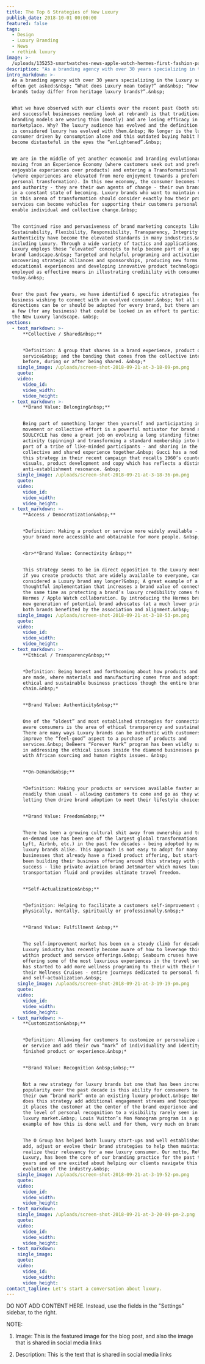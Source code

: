 ```yaml
---
title: The Top 6 Strategies of New Luxury
publish_date: 2018-10-01 00:00:00
featured: false
tags:
  - Design
  - Luxury Branding
  - News
  - rethink luxury
image: >-
  /uploads/135253-smartwatches-news-apple-watch-hermes-first-fashion-partnership-creates-unique-offering-pictures-image1-voq5bwfipa-1.jpg
description: "As a branding agency with over 30 years specializing in the Luxury sector, we often get asked:\_ “What does Luxury mean today?” and\_ “How do luxury brands today differ from heritage luxury brands?”."
intro_markdown: >-
  As a branding agency with over 30 years specializing in the Luxury sector, we
  often get asked:&nbsp; “What does Luxury mean today?” and&nbsp; “How do luxury
  brands today differ from heritage luxury brands?”.&nbsp;


  What we have observed with our clients over the recent past (both start-ups
  and successful businesses needing look at rebrand) is that traditional luxury
  branding models are wearing thin (mostly) and are losing efficacy in today’s
  marketplace. Why? The luxury audience has evolved and the definition for what
  is considered luxury has evolved with them.&nbsp; No longer is the luxury
  consumer driven by consumption alone and this outdated buying habit has even
  become distasteful in the eyes the “enlightened”.&nbsp;


  We are in the middle of yet another economic and branding evolutionary shift:
  moving from an Experience Economy (where customers seek out and prefer
  enjoyable experiences over products) and entering a Transformational Economy
  (where experiences are elevated from mere enjoyment towards a preference for
  personal transformation). In this new economy, the consumer becomes the expert
  and authority - they are their own agents of change - their own brand that’s
  in a constant state of becoming. Luxury brands who want to maintain relevancy
  in this arena of transformation should consider exactly how their products and
  services can become vehicles for supporting their customers personal brand and
  enable individual and collective change.&nbsp;


  The continued rise and pervasiveness of brand marketing concepts like
  Sustainability, Flexibility, Responsibility, Transparency, Integrity and
  Authenticity have become the elevated standards in many industries,&nbsp;
  including Luxury. Through a wide variety of tactics and applications, New
  Luxury employs these “elevated” concepts to help become part of a upgraded
  brand landscape.&nbsp; Targeted and helpful programing and activations,
  uncovering strategic alliances and sponsorships, producing new forms of
  educational experiences and developing innovative product technologies are all
  employed as effective means in illustrating credibility with consumers
  today.&nbsp;


  Over the past few years, we have identified 6 specific strategies for Luxury
  business wishing to connect with an evolved consumer.&nbsp; Not all of these
  directions can be or should be adapted for every brand, but there are at least
  a few (for any business) that could be looked in an effort to participate in
  the New Luxury landscape. &nbsp;
sections:
  - text_markdown: >-
      **Collective / Shared&nbsp;**


      *Definition: A group that shares in a brand experience, product or
      service&nbsp; and the bonding that comes from the collective interaction
      before, during or after being shared. &nbsp;*
    single_image: /uploads/screen-shot-2018-09-21-at-3-18-09-pm.png
    quote:
    video:
      video_id:
      video_width:
      video_height:
  - text_markdown: >-
      **Brand Value: Belonging&nbsp;**


      Being part of something larger then yourself and participating in a
      movement or collective effort is a powerful motivator for brand adoption.
      SOULCYCLE has done a great job on evolving a long standing fitness
      activity (spinning) and transforming a standard membership into becoming
      part of a tribe of like-minded participants - and sharing in the same
      collective and shared experience together.&nbsp; Gucci has a nod towards
      this strategy in their recent campaign that recalls 1960’s counter-culture
      visuals, product development and copy which has reflects a distinct
      anti-establishment resonance. &nbsp;
    single_image: /uploads/screen-shot-2018-09-21-at-3-18-36-pm.png
    quote:
    video:
      video_id:
      video_width:
      video_height:
  - text_markdown: >-
      **Access / Democratization&nbsp;**


      *Definition: Making a product or service more widely available - making
      your brand more accessible and obtainable for more people. &nbsp;*


      <br>**Brand Value: Connectivity &nbsp;**


      This strategy seems to be in direct opposition to the Luxury mentality -
      if you create products that are widely available to everyone, can you be
      considered a Luxury brand any longer?&nbsp; A great example of a
      thoughtful implementation that increases a brand value of connectivity at
      the same time as protecting a brand’s luxury credibility comes from the
      Hermes / Apple Watch collaboration. By introducing the Hermes brand to a
      new generation of potential brand advocates (at a much lower price point),
      both brands benefited by the association and alignment.&nbsp;
    single_image: /uploads/screen-shot-2018-09-21-at-3-18-53-pm.png
    quote:
    video:
      video_id:
      video_width:
      video_height:
  - text_markdown: >-
      **Ethical / Transparency&nbsp;**


      *Definition: Being honest and forthcoming about how products and services
      are made, where materials and manufacturing comes from and adopting
      ethical and sustainable business practices though the entire brand supply
      chain.&nbsp;*


      **Brand Value: Authenticity&nbsp;**


      One of the “oldest” and most established strategies for connecting with
      aware consumers is the area of ethical transparency and sustainability.
      There are many ways Luxury brands can be authentic with customers and
      improve the “feel-good” aspect to a purchase of products and
      services.&nbsp; DeBeers “Forever Mark” program has been wildly successful
      in addressing the ethical issues inside the diamond businesses problems
      with African sourcing and human rights issues. &nbsp;


      **On-Demand&nbsp;**


      *Definition: Making your products or services available faster and more
      readily than usual - allowing customers to come and go as they wish and
      letting them drive brand adoption to meet their lifestyle choices.&nbsp;*


      **Brand Value: Freedom&nbsp;**


      There has been a growing cultural shit away from ownership and towards
      on-demand use has been one of the largest global transformations (Uber,
      Lyft, Airbnb, etc.) in the past few decades - being adopted by mass and
      luxury brands alike. This approach is not easy to adopt for many
      businesses that already have a fixed product offering, but start-ups have
      been building their business offering around this strategy with great
      success - like private aviation brand JetSmarter which makes luxury
      transportation fluid and provides ultimate travel freedom.


      **Self-Actualization&nbsp;**


      *Definition: Helping to facilitate a customers self-improvement goals -
      physically, mentally, spiritually or professionally.&nbsp;*


      **Brand Value: Fulfillment &nbsp;**


      The self-improvement market has been on a steady climb for decades but the
      Luxury industry has recently become aware of how to leverage this trend
      within product and service offerings.&nbsp; Seabourn cruses have been
      offering some of the most luxurious experiences in the travel sector - but
      has started to add more wellness programing to their with their trips with
      their Wellness Cruises - entire journeys dedicated to personal fulfillment
      and self-actualization.&nbsp;
    single_image: /uploads/screen-shot-2018-09-21-at-3-19-19-pm.png
    quote:
    video:
      video_id:
      video_width:
      video_height:
  - text_markdown: >-
      **Customization&nbsp;**


      *Definition: Allowing for customers to customize or personalize a product
      or service and add their own “mark” of individuality and identity to the
      finished product or experience.&nbsp;*


      **Brand Value: Recognition &nbsp;&nbsp;**


      Not a new strategy for luxury brands but one that has been increasing in
      popularity over the past decade is this ability for consumers to place
      their own “brand mark” onto an existing luxury product.&nbsp; Not only
      does this strategy add additional engagement streams and touchpoints but
      it places the customer at the center of the brand experience and raises
      the level of personal recognition to a visibility rarely seen in the
      luxury market.&nbsp; Louis Vuitton’s Mon Monogram program is a good
      example of how this is done well and for them, very much on brand. &nbsp;


      The O Group has helped both luxury start-ups and well established business
      add, adjust or evolve their brand strategies to help them maintain and
      realize their relevancy for a new luxury consumer. Our motto, Rethink
      Luxury, has been the core of our branding practice for the past twenty
      years and we are excited about helping our clients navigate this latest
      evolution of the industry.&nbsp;
    single_image: /uploads/screen-shot-2018-09-21-at-3-19-52-pm.png
    quote:
    video:
      video_id:
      video_width:
      video_height:
  - text_markdown:
    single_image: /uploads/screen-shot-2018-09-21-at-3-20-09-pm-2.png
    quote:
    video:
      video_id:
      video_width:
      video_height:
  - text_markdown:
    single_image:
    quote:
    video:
      video_id:
      video_width:
      video_height:
contact_tagline: Let's start a conversation about luxury.
---
```


DO NOT ADD CONTENT HERE. Instead, use the fields in the "Settings" sidebar, to the right.

NOTE:

1. Image: This is the featured image for the blog post, and also the image that is shared in social media links

2. Description: This is the text that is shared in social media links